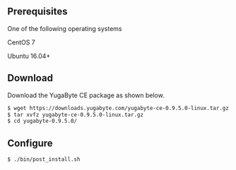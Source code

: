 ## Prerequisites

One of the following operating systems

<i class="icon-centos"></i> CentOS 7 

<i class="icon-ubuntu"></i> Ubuntu 16.04+

## Download

Download the YugaByte CE package as shown below.


```sh
$ wget https://downloads.yugabyte.com/yugabyte-ce-0.9.5.0-linux.tar.gz
$ tar xvfz yugabyte-ce-0.9.5.0-linux.tar.gz
$ cd yugabyte-0.9.5.0/
```

## Configure

```sh
$ ./bin/post_install.sh
```

